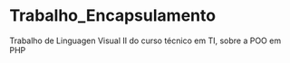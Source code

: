 # Trabalho_Encapsulamento
Trabalho de Linguagen Visual II do curso técnico em TI, sobre a POO em PHP
